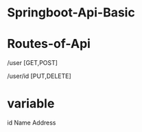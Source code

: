# Springboot-Api-Basic

# Routes-of-Api
/user [GET,POST]


/user/id [PUT,DELETE]

# variable
id
Name
Address

